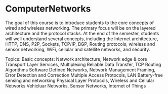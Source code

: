 # ComputerNetworks

The goal of this course is to introduce students to the core concepts of wired and wireless networking. The primary focus will be on the layered architecture and the protocol stacks. At the end of the semester, students will well understand several concepts, including the Internet architecture, HTTP, DNS, P2P, Sockets, TCP/IP, BGP, Routing protocols, wireless and sensor networking, WiFi, cellular and satellite networks, and security.

Topics:
Basic concepts: Network architecture, Network edge & core
Transport Layer Services, Multiplexing
Reliable Data Transfer, TCP
Routing Algorithms
Software Defined Networks, Network Management
Framing, Error Detection and Correction
Multiple Access Protocols, LAN
Battery-free sensing and networking
Physical Layer Protocols, Wireless and Cellular Networks
Vehicluar Networks, Sensor Networks, Internet of Things
